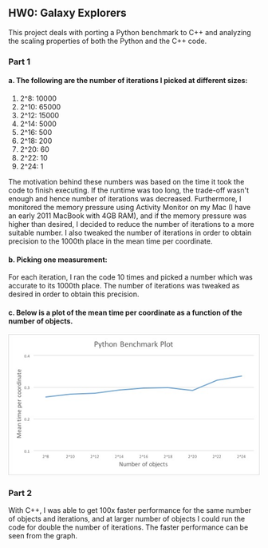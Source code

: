 ## HW0: Galaxy Explorers

This project deals with porting a Python benchmark to C++ and analyzing the scaling properties of both the Python and the C++ code.

### Part 1
#### a. The following are the number of iterations I picked at different sizes:

1. 2^8: 10000
2. 2^10: 65000
3. 2^12: 15000
4. 2^14: 5000
5. 2^16: 500
6. 2^18: 200
7. 2^20: 60
8. 2^22: 10
9. 2^24: 1

The motivation behind these numbers was based on the time it took the code to finish executing. If the runtime was too long, the trade-off wasn't enough and hence number of iterations was decreased. Furthermore, I monitored the memory pressure using Activity Monitor on my Mac (I have an early 2011 MacBook with 4GB RAM), and if the memory pressure was higher than desired, I decided to reduce the number of iterations to a more suitable number. I also tweaked the number of iterations in order to obtain precision to the 1000th place in the mean time per coordinate.

#### b. Picking one measurement:

For each iteration, I ran the code 10 times and picked a number which was accurate to its 1000th place. The number of iterations was tweaked as desired in order to obtain this precision.

#### c. Below is a plot of the mean time per coordinate as a function of the number of objects.

![Image of Python plot](/plots/py_plot.jpg)

### Part 2
With C++, I was able to get 100x faster performance for the same number of objects and iterations, and at larger number of objects I could run the code for double the number of iterations. The faster performance can be seen from the graph.